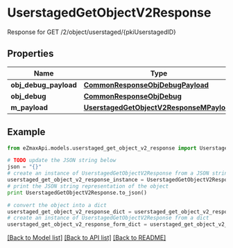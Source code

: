 # UserstagedGetObjectV2Response

Response for GET /2/object/userstaged/{pkiUserstagedID}

## Properties

Name | Type | Description | Notes
------------ | ------------- | ------------- | -------------
**obj_debug_payload** | [**CommonResponseObjDebugPayload**](CommonResponseObjDebugPayload.md) |  | 
**obj_debug** | [**CommonResponseObjDebug**](CommonResponseObjDebug.md) |  | [optional] 
**m_payload** | [**UserstagedGetObjectV2ResponseMPayload**](UserstagedGetObjectV2ResponseMPayload.md) |  | 

## Example

```python
from eZmaxApi.models.userstaged_get_object_v2_response import UserstagedGetObjectV2Response

# TODO update the JSON string below
json = "{}"
# create an instance of UserstagedGetObjectV2Response from a JSON string
userstaged_get_object_v2_response_instance = UserstagedGetObjectV2Response.from_json(json)
# print the JSON string representation of the object
print UserstagedGetObjectV2Response.to_json()

# convert the object into a dict
userstaged_get_object_v2_response_dict = userstaged_get_object_v2_response_instance.to_dict()
# create an instance of UserstagedGetObjectV2Response from a dict
userstaged_get_object_v2_response_form_dict = userstaged_get_object_v2_response.from_dict(userstaged_get_object_v2_response_dict)
```
[[Back to Model list]](../README.md#documentation-for-models) [[Back to API list]](../README.md#documentation-for-api-endpoints) [[Back to README]](../README.md)


